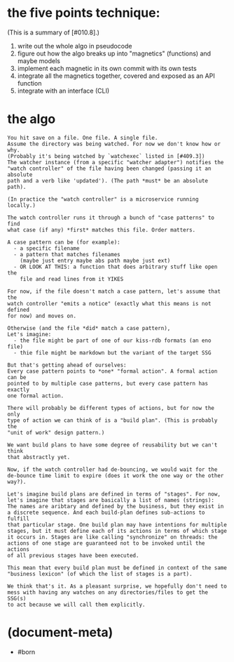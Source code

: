 # the five points technique:

(This is a summary of [#010.8].)

1. write out the whole algo in pseudocode
2. figure out how the algo breaks up into "magnetics" (functions) and maybe models
3. implement each magnetic in its own commit with its own tests
4. integrate all the magnetics together, covered and exposed as an API function
5. integrate with an interface (CLI)



# the algo

    You hit save on a file. One file. A single file.
    Assume the directory was being watched. For now we don't know how or why.
    (Probably it's being watched by `watchexec` listed in [#409.3])
    The watcher instance (from a specific "watcher adapter") notifies the
    "watch controller" of the file having been changed (passing it an absolute
    path and a verb like 'updated'). (The path *must* be an absolute path).

    (In practice the "watch controller" is a microservice running locally.)

    The watch controller runs it through a bunch of "case patterns" to find
    what case (if any) *first* matches this file. Order matters.

    A case pattern can be (for example):
      - a specific filename
      - a pattern that matches filenames
        (maybe just entry maybe abs path maybe just ext)
      - OR LOOK AT THIS: a function that does arbitrary stuff like open the
        file and read lines from it YIKES

    For now, if the file doesn't match a case pattern, let's assume that the
    watch controller "emits a notice" (exactly what this means is not defined
    for now) and moves on.

    Otherwise (and the file *did* match a case pattern),
    Let's imagine:
      - the file might be part of one of our kiss-rdb formats (an eno file)
      - thie file might be markdown but the variant of the target SSG

    But that's getting ahead of ourselves:
    Every case pattern points to *one* "formal action". A formal action can be
    pointed to by multiple case patterns, but every case pattern has exactly
    one formal action.

    There will probably be different types of actions, but for now the only
    type of action we can think of is a "build plan". (This is probably the
    "unit of work" design pattern.)

    We want build plans to have some degree of reusability but we can't think
    that abstractly yet.

    Now, if the watch controller had de-bouncing, we would wait for the
    de-bounce time limit to expire (does it work the one way or the other
    way?).

    Let's imagine build plans are defined in terms of "stages". For now,
    let's imagine that stages are basically a list of names (strings):
    The names are aribtary and defined by the business, but they exist in
    a discrete sequence. And each build-plan defines sub-actions to fulfill
    that particular stage. One build plan may have intentions for multiple
    stages, but it must define each of its actions in terms of which stage
    it occurs in. Stages are like calling "synchronize" on threads: the
    actions of one stage are guaranteed not to be invoked until the actions
    of all previous stages have been executed.

    This mean that every build plan must be defined in context of the same
    "business lexicon" (of which the list of stages is a part).

    We think that's it. As a pleasant surprise, we hopefully don't need to
    mess with having any watches on any directories/files to get the SSG(s)
    to act because we will call them explicitly.



# (document-meta)

  - #born

